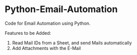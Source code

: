 # Python-Email-Automation
Code for Email Automation using Python. 

Features to be Added:
1) Read Mail IDs from a Sheet, and send Mails automatically
2) Add Attachments with the E-Mail
 
